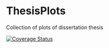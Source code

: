 # ThesisPlots

Collection of plots of dissertation thesis

[![Coverage Status](https://coveralls.io/repos/github/JoranAngevaare/thesis_plots/badge.svg?branch=master)](https://coveralls.io/github/JoranAngevaare/thesis_plots?branch=master)
